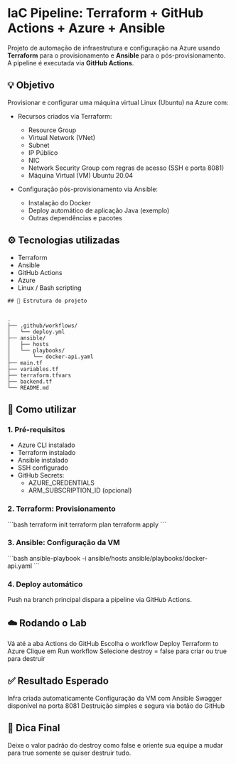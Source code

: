 # IaC Pipeline: Terraform + GitHub Actions + Azure + Ansible

Projeto de automação de infraestrutura e configuração na Azure usando **Terraform** para o provisionamento e **Ansible** para o pós-provisionamento. A pipeline é executada via **GitHub Actions**.

## 💡 Objetivo

Provisionar e configurar uma máquina virtual Linux (Ubuntu) na Azure com:

- Recursos criados via Terraform:
  - Resource Group
  - Virtual Network (VNet)
  - Subnet
  - IP Público
  - NIC
  - Network Security Group com regras de acesso (SSH e porta 8081)
  - Máquina Virtual (VM) Ubuntu 20.04

- Configuração pós-provisionamento via Ansible:
  - Instalação do Docker
  - Deploy automático de aplicação Java (exemplo)
  - Outras dependências e pacotes

## ⚙️ Tecnologias utilizadas

- Terraform
- Ansible
- GitHub Actions
- Azure
- Linux / Bash scripting
```
## 📁 Estrutura do projeto


.
├── .github/workflows/
│   └── deploy.yml
├── ansible/
│   ├── hosts
│   └── playbooks/
│       └── docker-api.yaml
├── main.tf
├── variables.tf
├── terraform.tfvars
├── backend.tf
└── README.md
```


## 🚀 Como utilizar

### 1. Pré-requisitos

- Azure CLI instalado
- Terraform instalado
- Ansible instalado
- SSH configurado
- GitHub Secrets:
  - AZURE_CREDENTIALS
  - ARM_SUBSCRIPTION_ID (opcional)

### 2. Terraform: Provisionamento

\`\`\`bash
terraform init
terraform plan
terraform apply
\`\`\`

### 3. Ansible: Configuração da VM

\`\`\`bash
ansible-playbook -i ansible/hosts ansible/playbooks/docker-api.yaml
\`\`\`

### 4. Deploy automático

Push na branch principal dispara a pipeline via GitHub Actions.
## ☁️ Rodando o Lab

Vá até a aba Actions do GitHub
Escolha o workflow Deploy Terraform to Azure
Clique em Run workflow
Selecione destroy = false para criar ou true para destruir

## ✅ Resultado Esperado

Infra criada automaticamente
Configuração da VM com Ansible
Swagger disponível na porta 8081
Destruição simples e segura via botão do GitHub

## 🧹 Dica Final
Deixe o valor padrão do destroy como false e oriente sua equipe a mudar para true somente se quiser destruir tudo.
